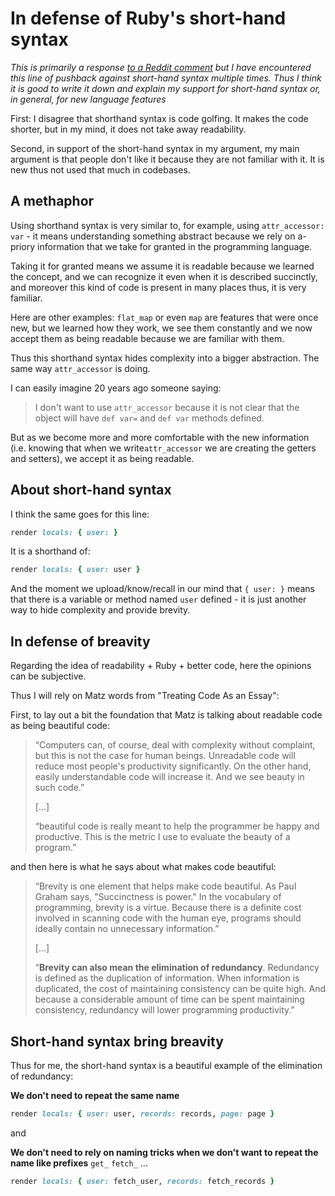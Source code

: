 # In defense of Ruby's short-hand syntax

*This is primarily a response* [*to a Reddit comment*](https://www.reddit.com/r/rails/comments/10f09zp/comment/j4uev23/?context=3) *but I have encountered this line of pushback against short-hand syntax multiple times. Thus I think it is good to write it down and explain my support for short-hand syntax or, in general, for new language features*

First: I disagree that shorthand syntax is code golfing. It makes the code shorter, but in my mind, it does not take away readability.

Second, in support of the short-hand syntax in my argument, my main argument is that people don't like it because they are not familiar with it. It is new thus not used that much in codebases.

## A methaphor

Using shorthand syntax is very similar to, for example, using `attr_accessor: var` - it means understanding something abstract because we rely on a-priory information that we take for granted in the programming language.

Taking it for granted means we assume it is readable because we learned the concept, and we can recognize it even when it is described succinctly, and moreover this kind of code is present in many places thus, it is very familiar.

Here are other examples: `flat_map` or even `map` are features that were once new, but we learned how they work, we see them constantly and we now accept them as being readable because we are familiar with them.

Thus this shorthand syntax hides complexity into a bigger abstraction. The same way `attr_accessor` is doing.

I can easily imagine 20 years ago someone saying:

> I don't want to use `attr_accessor` because it is not clear that the object will have `def var=` and `def var` methods defined.

But as we become more and more comfortable with the new information (i.e. knowing that when we write`attr_accessor` we are creating the getters and setters), we accept it as being readable.

## About short-hand syntax

I think the same goes for this line:

```ruby
render locals: { user: }
```

It is a shorthand of:

```ruby
render locals: { user: user }
```

And the moment we upload/know/recall in our mind that `{ user: }` means that there is a variable or method named `user` defined - it is just another way to hide complexity and provide brevity.

## In defense of breavity

Regarding the idea of readability + Ruby + better code, here the opinions can be subjective.

Thus I will rely on Matz words from "Treating Code As an Essay":

First, to lay out a bit the foundation that Matz is talking about readable code as being beautiful code:

> “Computers can, of course, deal with complexity without complaint, but this is not the case for human beings. Unreadable code will reduce most people's productivity significantly. On the other hand, easily understandable code will increase it. And we see beauty in such code.”
> 
> \[...\]
> 
> “beautiful code is really meant to help the programmer be happy and productive. This is the metric I use to evaluate the beauty of a program.”

and then here is what he says about what makes code beautiful:

> “Brevity is one element that helps make code beautiful. As Paul Graham says, "Succinctness is power." In the vocabulary of programming, brevity is a virtue. Because there is a definite cost involved in scanning code with the human eye, programs should ideally contain no unnecessary information.”
> 
> \[...\]
> 
> “**Brevity can also mean the elimination of redundancy**. Redundancy is defined as the duplication of information. When information is duplicated, the cost of maintaining consistency can be quite high. And because a considerable amount of time can be spent maintaining consistency, redundancy will lower programming productivity.”

## Short-hand syntax bring breavity

Thus for me, the short-hand syntax is a beautiful example of the elimination of redundancy:

**We don't need to repeat the same name**

```ruby
render locals: { user: user, records: records, page: page }
```

and

**We don't need to rely on naming tricks when we don't want to repeat the name like prefixes** `get_` `fetch_` ...

```ruby
render locals: { user: fetch_user, records: fetch_records }
```